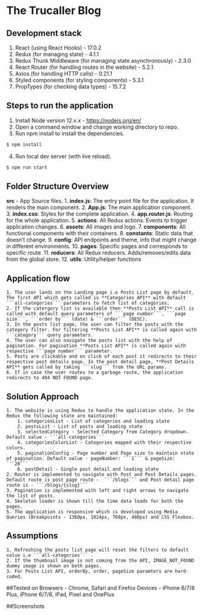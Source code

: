 # The Trucaller Blog 

## Development stack
1. React (using React Hooks) - 17.0.2 
2. Redux (for managing state) - 4.1.1
3. Redux Thunk Middleware (for managing state asynchronously) - 2.3.0
3. React Router (for handling routes in the website) - 5.2.1
4. Axios (for handling HTTP calls) - 0.21.1
5. Styled components (for styling components) - 5.3.1
6. PropTypes (for checking data types) - 15.7.2

## Steps to run the application
1. Install Node version 12.x.x - https://nodejs.org/en/ 
2. Open a command window and change working directory to repo.
3. Run npm install to install the dependencies.
```sh
$ npm install
```
4. Run local dev server (with live reload).
```sh
$ npm run start
```

## Folder Structure Overview
**src** - App Source files.
    1. **index.js**: The entry point file for the application. It renders the main <App> component.
    2. **App.js**: The main application component.
    3. **index.css**: Styles for the complete application.
    4. **app.router.js**: Routing for the whole application.
    5. **actions**: All Redux actions. Events to trigger application changes.
    6. **assets**: All images and logo.
    7. **components**: All functional components with their containers.
    8. **constants**: Static data that doesn’t change.
    9. **config**: API endpoints and theme, info that might change in different environments.
    10. **pages**: Specific pages and corresponds to specific route.
    11. **reducers**: All Redux reducers. Adds/removes/edits data from the global store.
    12. **utils**: Utility/helper functions


## Application flow
    1. The user lands on the Landing page i.e Posts List page by default. The first API which gets called is **Categories API** with default ```all-categories``` parameters to fetch list of categories.
    2. If the catergory list is available then **Posts List API** call is called with default query parameters of ```page number```, ```page size```, ```order by``` (date) & ```order``` (DESC). 
    3. In the posts list page, the user can filter the posts with the category filter. For filtering **Posts List API** is called again with ```category``` query parameters.
    4. The user can also navigate the posts list with the help of pagination. For pagination **Posts List API** is called again with respective ```page number``` parameter.
    5. Posts are clickable and on click of each post it redirects to their respective post details page. In the post detail page, **Post Details API** gets called by taking ```slug``` from the URL params. 
    6. If in case the user routes to a garbage route, the application redirects to 404 NOT FOUND page. 

## Solution Approach
    1. The website is using Redux to handle the application state. In the Redux the following state are maintained:
        1. categoriesList - List of categories and loading state 
        2. postsList - List of posts and loading state 
        3. selectedCategory - Selected Category from Category dropdown. Default value - ```all-categories``` 
        4. categoriesColorList - Categories mapped with their respective colors. 
        5. paginationConfig - Page number and Page size to maintain state of pagination. Default value - pageNumber: ```1``` & pageSize: ```20```
        6. postDetail - Single post detail and loading state 
    2. Router is implemented to navigate with Post and Post Details pages. Default route is post page route -  ```/blogs``` and Post detail page route is - ```/blogs/{slug}```
    3. Pagination is implemented with left and right arrows to navigate the list of posts.
    4. Skeleton loader is shown till the time data loads for both the pages. 
    5. The application is responsive which is developed using Media Queries (Breakpoints - 1360px, 1024px, 768px, 480px) and CSS Flexbox. 
 
## Assumptions
    1. Refreshing the posts list page will reset the filters to default value i.e ```all-categories``` .
    2. If the thumbnail image is not coming from the API, IMAGE_NOT_FOUND dummy image is shown on both pages. 
    3. For Posts List API, orderBy, order, pageSize paramters are hard-coded.

##Tested on 
Browsers - Chrome, Safari and Firefox
Devices - iPhone 6/7/8 Plus, iPhone 6/7/8, iPad, Pixel and OnePlus 

##Screenshots